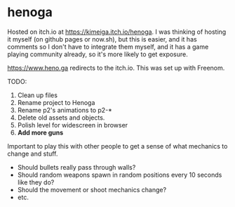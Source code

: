 # henoga

Hosted on itch.io at https://kimeiga.itch.io/henoga. I was thinking of hosting it myself (on github pages or now.sh), but this is easier, and it has comments so I don't have to integrate them myself, and it has a game playing community already, so it's more likely to get exposure.

https://www.heno.ga redirects to the itch.io. This was set up with Freenom.

TODO:
1. Clean up files
2. Rename project to Henoga
3. Rename p2's animations to p2-*
4. Delete old assets and objects.
5. Polish level for widescreen in browser
6. **Add more guns**

Important to play this with other people to get a sense of what mechanics to change and stuff.
- Should bullets really pass through walls?
- Should random weapons spawn in random positions every 10 seconds like they do?
- Should the movement or shoot mechanics change?
- etc.
